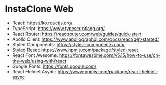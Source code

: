 # InstaClone Web

- React: https://ko.reactjs.org/
- TypeScript: https://www.typescriptlang.org/
- React Router: https://reactrouter.com/web/guides/quick-start
- Apollo Client: https://www.apollographql.com/docs/react/get-started/
- Styled Components: https://styled-components.com/
- Styled Reset: https://www.npmjs.com/package/styled-reset
- React Font Awesome: https://fontawesome.com/v5.15/how-to-use/on-the-web/using-with/react
- Google Fonts: https://fonts.google.com/
- React Helmet Async: https://www.npmjs.com/package/react-helmet-async
